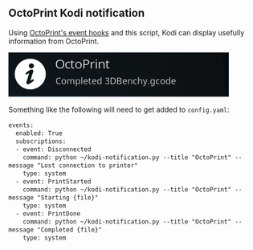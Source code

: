 ## OctoPrint Kodi notification

Using [OctoPrint's event hooks][hook] and this script, Kodi can display
usefully information from OctoPrint.

![screenshot](screenshot/print_completed_kodi_notification.png?raw=true "screenshot")

Something like the following will need to get added to ```config.yaml```:

```
events:
  enabled: True
  subscriptions:
  - event: Disconnected
    command: python ~/kodi-notification.py --title "OctoPrint" --message "Lost connection to printer"
    type: system
  - event: PrintStarted
    command: python ~/kodi-notification.py --title "OctoPrint" --message "Starting {file}"
    type: system
  - event: PrintDone
    command: python ~/kodi-notification.py --title "OctoPrint" --message "Completed {file}"
    type: system
```


[hook]: http://docs.octoprint.org/en/master/events/index.html
